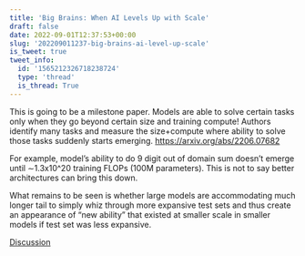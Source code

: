 ```yaml
---
title: 'Big Brains: When AI Levels Up with Scale'
draft: false
date: 2022-09-01T12:37:53+00:00
slug: '202209011237-big-brains-ai-level-up-scale'
is_tweet: true
tweet_info:
  id: '1565212326718238724'
  type: 'thread'
  is_thread: True
---
```




This is going to be a milestone paper. Models are able to solve certain tasks only when they go beyond certain size and training compute! Authors identify many tasks and measure the size+compute where ability to solve those tasks suddenly starts emerging. <https://arxiv.org/abs/2206.07682>

For example, model’s ability to do 9 digit out of domain sum doesn’t emerge until ∼1.3x10^20 training FLOPs (100M parameters). This is not to say better architectures can bring this down.

What remains to be seen is whether large models are accommodating much longer tail to simply whiz through more expansive test sets and thus create an appearance of “new ability” that existed at smaller scale in smaller models if test set was less expansive.

[Discussion](https://x.com/sytelus/status/1565212326718238724)
